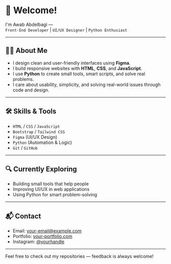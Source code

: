 # 👋 Welcome!

I'm Awab Abdelbagi —  
`Front-End Developer` | `UI/UX Designer` | `Python Enthusiast`

---

## 🧑‍💻 About Me

- I design clean and user-friendly interfaces using **Figma**.
- I build responsive websites with **HTML**, **CSS**, and **JavaScript**.
- I use **Python** to create small tools, smart scripts, and solve real problems.
- I care about usability, simplicity, and solving real-world issues through code and design.

---

## 🛠️ Skills & Tools

- `HTML` / `CSS` / `JavaScript`
- `Bootstrap` / `Tailwind CSS`
- `Figma` (UI/UX Design)
- `Python` (Automation & Logic)
- `Git` / `GitHub`

---

## 🔍 Currently Exploring

- Building small tools that help people
- Improving UI/UX in web applications
- Using Python for smart problem-solving

---

## 📬 Contact

- Email: your-email@example.com  
- Portfolio: [your-portfolio.com](https://your-portfolio.com)  
- Instagram: [@yourhandle](https://instagram.com/yourhandle)

---

Feel free to check out my repositories — feedback is always welcome!
